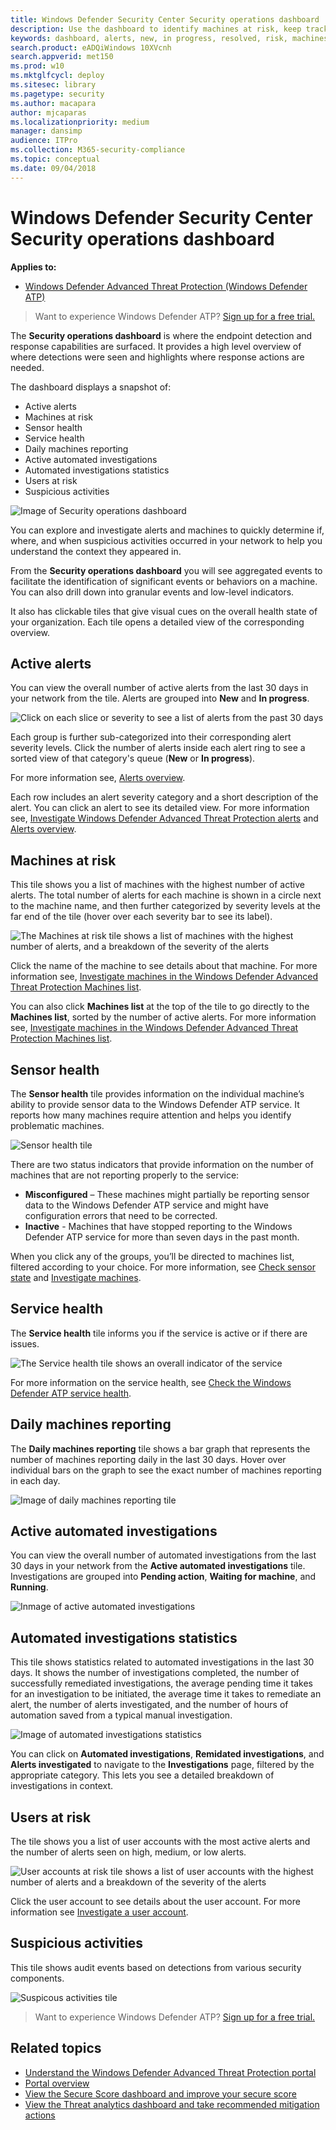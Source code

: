 ```yaml
---
title: Windows Defender Security Center Security operations dashboard
description: Use the dashboard to identify machines at risk, keep track of the status of the service, and see statistics and information about machines and alerts.
keywords: dashboard, alerts, new, in progress, resolved, risk, machines at risk, infections, reporting, statistics, charts, graphs, health, active malware detections, threat category, categories, password stealer, ransomware, exploit, threat, low severity, active malware
search.product: eADQiWindows 10XVcnh
search.appverid: met150
ms.prod: w10
ms.mktglfcycl: deploy
ms.sitesec: library
ms.pagetype: security
ms.author: macapara
author: mjcaparas
ms.localizationpriority: medium
manager: dansimp
audience: ITPro
ms.collection: M365-security-compliance 
ms.topic: conceptual
ms.date: 09/04/2018
---
```


# Windows Defender Security Center Security operations dashboard

**Applies to:**
- [Windows Defender Advanced Threat Protection (Windows Defender ATP)](https://wincom.blob.core.windows.net/documents/Windows10_Commercial_Comparison.pdf)

>Want to experience Windows Defender ATP? [Sign up for a free trial.](https://www.microsoft.com/en-us/WindowsForBusiness/windows-atp?ocid=docs-wdatp-secopsdashboard-abovefoldlink) 

The **Security operations dashboard** is where the endpoint detection and response capabilities are surfaced. It provides a high level overview of where detections were seen and highlights where response actions are needed. 

The dashboard displays a snapshot of:

- Active alerts
- Machines at risk
- Sensor health
- Service health
- Daily machines reporting
- Active automated investigations
- Automated investigations statistics
- Users at risk
- Suspicious activities


![Image of Security operations dashboard](images/atp-sec-ops-dashboard.png)

You can explore and investigate alerts and machines to quickly determine if, where, and when suspicious activities occurred in your network to help you understand the context they appeared in.

From the **Security operations dashboard** you will see aggregated events to facilitate the identification of significant events or behaviors on a machine. You can also drill down into granular events and low-level indicators.

It also has clickable tiles that give visual cues on the overall health state of your organization. Each tile opens a detailed view of the corresponding overview.

## Active alerts
You can view the overall number of active alerts from the last 30 days in your network from the tile. Alerts are grouped into **New** and **In progress**.

![Click on each slice or severity to see a list of alerts from the past 30 days](images/active-alerts-tile.png)

Each group is further sub-categorized into their corresponding alert severity levels. Click the number of alerts inside each alert ring to see a sorted view of that category's queue (**New** or **In progress**).

For more information see, [Alerts overview](alerts-queue-windows-defender-advanced-threat-protection.md).

Each row includes an alert severity category and a short description of the alert. You can click an alert to see its detailed view. For more information see,  [Investigate Windows Defender Advanced Threat Protection alerts](investigate-alerts-windows-defender-advanced-threat-protection.md) and [Alerts overview](alerts-queue-windows-defender-advanced-threat-protection.md).



## Machines at risk
This tile shows you a list of machines with the highest number of active alerts. The total number of alerts for each machine is shown in a circle next to the machine name, and then further categorized by severity levels at the far end of the tile (hover over each severity bar to see its label).

![The Machines at risk tile shows a list of machines with the highest number of alerts, and a breakdown of the severity of the alerts](images/machines-at-risk-tile.png)

Click the name of the machine to see details about that machine. For more information see, [Investigate machines in the Windows Defender Advanced Threat Protection Machines list](investigate-machines-windows-defender-advanced-threat-protection.md).

You can also click **Machines list** at the top of the tile to go directly to the **Machines list**, sorted by the number of active alerts. For more information see, [Investigate machines in the Windows Defender Advanced Threat Protection Machines list](investigate-machines-windows-defender-advanced-threat-protection.md).

## Sensor health
The **Sensor health** tile provides information on the individual machine’s ability to provide sensor data to the Windows Defender ATP service. It reports how many machines require attention and helps you identify problematic machines.

![Sensor health tile](images/atp-tile-sensor-health.png)

There are two status indicators that provide information on the number of machines that are not reporting properly to the service:
-	**Misconfigured** – These machines might partially be reporting sensor data to the Windows Defender ATP service and might have configuration errors that need to be corrected.
- **Inactive** - Machines that have stopped reporting to the Windows Defender ATP service for more than seven days in the past month.


When you click any of the groups, you’ll be directed to machines list, filtered according to your choice. For more information, see [Check sensor state](check-sensor-status-windows-defender-advanced-threat-protection.md) and [Investigate machines](investigate-machines-windows-defender-advanced-threat-protection.md).

## Service health
The **Service health** tile informs you if the service is active or if there are issues.

![The Service health tile shows an overall indicator of the service](images/status-tile.png)

For more information on the service health, see [Check the Windows Defender ATP service health](service-status-windows-defender-advanced-threat-protection.md).


## Daily machines reporting
The **Daily machines reporting** tile shows a bar graph that represents the number of machines reporting daily in the last 30 days. Hover over individual bars on the graph to see the exact number of machines reporting in each day.

![Image of daily machines reporting tile](images/atp-daily-machines-reporting.png)



## Active automated investigations
You can view the overall number of automated investigations from the last 30 days in your network from the **Active automated investigations** tile. Investigations are grouped into **Pending action**, **Waiting for machine**, and **Running**.

![Inmage of active automated investigations](images/atp-active-investigations-tile.png)


## Automated investigations statistics
This tile shows statistics related to automated investigations in the last 30 days. It shows the number of investigations completed, the number of successfully remediated investigations, the average pending time it takes for an investigation to be initiated, the average time it takes to remediate an alert, the number of alerts investigated, and the number of hours of automation saved from a typical manual investigation. 

![Image of automated investigations statistics](images/atp-automated-investigations-statistics.png)

You can click on **Automated investigations**, **Remidated investigations**, and **Alerts investigated** to navigate to the **Investigations** page, filtered by the appropriate category. This lets you see a detailed breakdown of investigations in context.

## Users at risk
The tile shows you a list of user accounts with the most active alerts and the number of alerts seen on high, medium, or low alerts. 

![User accounts at risk tile shows a list of user accounts with the highest number of alerts and a breakdown of the severity of the alerts](images/atp-users-at-risk.png)

Click the user account to see details about the user account. For more information see [Investigate a user account](investigate-user-windows-defender-advanced-threat-protection.md).

## Suspicious activities
This tile shows audit events based on detections from various security components.

![Suspicous activities tile](images/atp-suspicious-activities-tile.png)



>Want to experience Windows Defender ATP? [Sign up for a free trial.](https://www.microsoft.com/en-us/WindowsForBusiness/windows-atp?ocid=docs-wdatp-secopsdashboard-belowfoldlink)

## Related topics
- [Understand the Windows Defender Advanced Threat Protection portal](use-windows-defender-advanced-threat-protection.md)
- [Portal overview](portal-overview-windows-defender-advanced-threat-protection.md)
- [View the Secure Score dashboard and improve your secure score](secure-score-dashboard-windows-defender-advanced-threat-protection.md)
- [View the Threat analytics dashboard and take recommended mitigation actions](threat-analytics-dashboard-windows-defender-advanced-threat-protection.md)

